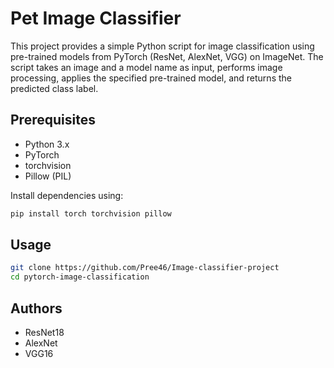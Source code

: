 # Pet Image Classifier

This project provides a simple Python script for image classification using pre-trained models from PyTorch (ResNet, AlexNet, VGG) on ImageNet. The script takes an image and a model name as input, performs image processing, applies the specified pre-trained model, and returns the predicted class label.

## Prerequisites

- Python 3.x
- PyTorch
- torchvision
- Pillow (PIL)

Install dependencies using:

```bash
pip install torch torchvision pillow
```

## Usage
```bash
git clone https://github.com/Pree46/Image-classifier-project
cd pytorch-image-classification
```

## Authors

- ResNet18
- AlexNet
- VGG16
